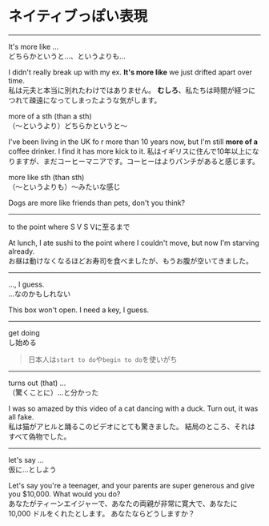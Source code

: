 # ネイティブっぽい表現

---

It's more like ...  
どちらかというと…、というよりも…

I didn't really break up with my ex. **It's more like** we just drifted apart over time.  
私は元夫と本当に別れたわけではありません。 **むしろ**、私たちは時間が経つにつれて疎遠になってしまったような気がします。

more of a sth (than a sth)  
（～というより）どちらかというと～

I've been living in the UK fo r more than 10 years now, but I'm still **more of a** coffee drinker. I find it has more kick to it.
私はイギリスに住んで10年以上になりますが、まだコーヒーマニアです。コーヒーはよりパンチがあると感じます。

more like sth (than sth)  
（～というよりも）～みたいな感じ

Dogs are more like friends than pets, don't you think?

---

to the point where S V
S Vに至るまで

At lunch, I ate sushi to the point where I couldn't move, but now I'm starving already.  
お昼は動けなくなるほどお寿司を食べましたが、もうお腹が空いてきました。

---

..., I guess.  
…なのかもしれない

This box won't open. I need a key, I guess.

---

get doing  
し始める

> 日本人は`start to do`や`begin to do`を使いがち

---

turns out (that) ...  
（驚くことに）…と分かった

I was so amazed by this video of a cat dancing with a duck. Turn out, it was all fake.  
私は猫がアヒルと踊るこのビデオにとても驚きました。 結局のところ、それはすべて偽物でした。

---

let's say ...  
仮に…としよう

Let's say you're a teenager, and your parents are super generous and give you $10,000. What would you do?  
あなたがティーンエイジャーで、あなたの両親が非常に寛大で、あなたに 10,000 ドルをくれたとします。 あなたならどうしますか？
